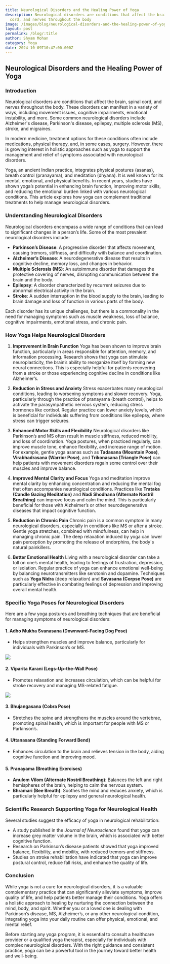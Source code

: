 ```yaml
---
title: Neurological Disorders and the Healing Power of Yoga
description: Neurological disorders are conditions that affect the brain, spinal
  cord, and nerves throughout the body
image: /images/blog/neurological-disorders-and-the-healing-power-of-yoga.webp
layout: post
permalink: /blog/:title
author: Shyam Mohan
category: Yoga
date: 2024-10-09T10:47:00.000Z
---
```

## Neurological Disorders and the Healing Power of Yoga

### Introduction

Neurological disorders are conditions that affect the brain, spinal cord, and nerves throughout the body. These disorders can manifest in a variety of ways, including movement issues, cognitive impairments, emotional instability, and more. Some common neurological disorders include Alzheimer's disease, Parkinson's disease, epilepsy, multiple sclerosis (MS), stroke, and migraines. 

In modern medicine, treatment options for these conditions often include medications, physical therapy, and, in some cases, surgery. However, there is growing interest in holistic approaches such as yoga to support the management and relief of symptoms associated with neurological disorders. 

Yoga, an ancient Indian practice, integrates physical postures (asanas), breath control (pranayama), and meditation (dhyana). It is well known for its mental, emotional, and physical benefits. In recent years, studies have shown yoga’s potential in enhancing brain function, improving motor skills, and reducing the emotional burden linked with various neurological conditions. This article explores how yoga can complement traditional treatments to help manage neurological disorders.

### Understanding Neurological Disorders

Neurological disorders encompass a wide range of conditions that can lead to significant changes in a person’s life. Some of the most prevalent neurological disorders include:

- **Parkinson’s Disease**: A progressive disorder that affects movement, causing tremors, stiffness, and difficulty with balance and coordination.
- **Alzheimer’s Disease**: A neurodegenerative disease that results in cognitive decline, memory loss, and changes in behavior.
- **Multiple Sclerosis (MS)**: An autoimmune disorder that damages the protective covering of nerves, disrupting communication between the brain and the body.
- **Epilepsy**: A disorder characterized by recurrent seizures due to abnormal electrical activity in the brain.
- **Stroke**: A sudden interruption in the blood supply to the brain, leading to brain damage and loss of function in various parts of the body.

Each disorder has its unique challenges, but there is a commonality in the need for managing symptoms such as muscle weakness, loss of balance, cognitive impairments, emotional stress, and chronic pain.

### How Yoga Helps Neurological Disorders

1. **Improvement in Brain Function**
   Yoga has been shown to improve brain function, particularly in areas responsible for attention, memory, and information processing. Research shows that yoga can stimulate neuroplasticity, the brain’s ability to reorganize itself by forming new neural connections. This is especially helpful for patients recovering from a stroke or those experiencing cognitive decline in conditions like Alzheimer’s.

2. **Reduction in Stress and Anxiety**
   Stress exacerbates many neurological conditions, leading to worsening symptoms and slower recovery. Yoga, particularly through the practice of pranayama (breath control), helps to activate the parasympathetic nervous system, reducing stress hormones like cortisol. Regular practice can lower anxiety levels, which is beneficial for individuals suffering from conditions like epilepsy, where stress can trigger seizures.

3. **Enhanced Motor Skills and Flexibility**
   Neurological disorders like Parkinson’s and MS often result in muscle stiffness, reduced mobility, and loss of coordination. Yoga postures, when practiced regularly, can improve muscle tone, enhance flexibility, and increase range of motion. For example, gentle yoga asanas such as **Tadasana (Mountain Pose)**, **Virabhadrasana (Warrior Pose)**, and **Trikonasana (Triangle Pose)** can help patients with movement disorders regain some control over their muscles and improve balance.

4. **Improved Mental Clarity and Focus**
   Yoga and meditation improve mental clarity by enhancing concentration and reducing the mental fog that often accompanies neurological conditions. Practices like **Trataka (Candle Gazing Meditation)** and **Nadi Shodhana (Alternate Nostril Breathing)** can improve focus and calm the mind. This is particularly beneficial for those with Alzheimer’s or other neurodegenerative diseases that impact cognitive function.

5. **Reduction in Chronic Pain**
   Chronic pain is a common symptom in many neurological disorders, especially in conditions like MS or after a stroke. Gentle yoga stretches, combined with mindfulness, can help in managing chronic pain. The deep relaxation induced by yoga can lower pain perception by promoting the release of endorphins, the body's natural painkillers.

6. **Better Emotional Health**
   Living with a neurological disorder can take a toll on one’s mental health, leading to feelings of frustration, depression, or isolation. Regular practice of yoga can enhance emotional well-being by balancing neurotransmitters like serotonin and dopamine. Techniques such as **Yoga Nidra** (deep relaxation) and **Savasana (Corpse Pose)** are particularly effective in combating feelings of depression and improving overall mental health.

### Specific Yoga Poses for Neurological Disorders

Here are a few yoga postures and breathing techniques that are beneficial for managing symptoms of neurological disorders:

#### 1. **Adho Mukha Svanasana (Downward-Facing Dog Pose)**
   - Helps strengthen muscles and improve balance, particularly for individuals with Parkinson’s or MS.

**![](https://lh7-rt.googleusercontent.com/docsz/AD_4nXdxVJSpvFDYMZVJVg26lKAnhhjJpEdF57_HmIOLojZ6_gKZrYUuYuKyPxmOqlXNYyR_R8lgUc8npLwM_yPj3lGIO5xVENR9FeQEC5ggjZLdVr5r6UC4Fg2NhH14MT0TRv4OdWSAxWoZIn4mHyKJ6NMU6Adf?key=DolJBsYn1X8zMHIyAnLicQ)**

#### 2. **Viparita Karani (Legs-Up-the-Wall Pose)**
   - Promotes relaxation and increases circulation, which can be helpful for stroke recovery and managing MS-related fatigue.

**![](https://lh7-rt.googleusercontent.com/docsz/AD_4nXeIg6CqQugf3PNl3oGK_T_uwPmL4vKGFdztvd6vK7wLvePSW5i8mtQ84_Y0eQMNVDQJW3F9hCxTlFvUfxK9MIN64fUixGB3vsnVKWQF1Gem2Zf6p3XTVGJ1wvQc6u-ITDyxrH7b0C3VcERwD-3fiB3A-xYZ?key=DolJBsYn1X8zMHIyAnLicQ)**


#### 3. **Bhujangasana (Cobra Pose)**
   - Stretches the spine and strengthens the muscles around the vertebrae, promoting spinal health, which is important for people with MS or Parkinson’s.

#### 4. **Uttanasana (Standing Forward Bend)**
   - Enhances circulation to the brain and relieves tension in the body, aiding cognitive function and improving mood.

#### 5. **Pranayama (Breathing Exercises)**
   - **Anulom Vilom (Alternate Nostril Breathing)**: Balances the left and right hemispheres of the brain, helping to calm the nervous system.
   - **Bhramari (Bee Breath)**: Soothes the mind and reduces anxiety, which is particularly helpful for epilepsy and general neurological health.

### Scientific Research Supporting Yoga for Neurological Health

Several studies suggest the efficacy of yoga in neurological rehabilitation:

- A study published in the *Journal of Neuroscience* found that yoga can increase grey matter volume in the brain, which is associated with better cognitive function.
- Research on Parkinson’s disease patients showed that yoga improved balance, flexibility, and mobility, with reduced tremors and stiffness.
- Studies on stroke rehabilitation have indicated that yoga can improve postural control, reduce fall risks, and enhance the quality of life.

### Conclusion

While yoga is not a cure for neurological disorders, it is a valuable complementary practice that can significantly alleviate symptoms, improve quality of life, and help patients better manage their conditions. Yoga offers a holistic approach to healing by nurturing the connection between the mind, body, and spirit. Whether you or a loved one is dealing with Parkinson’s disease, MS, Alzheimer’s, or any other neurological condition, integrating yoga into your daily routine can offer physical, emotional, and mental relief.

Before starting any yoga program, it is essential to consult a healthcare provider or a qualified yoga therapist, especially for individuals with complex neurological disorders. With the right guidance and consistent practice, yoga can be a powerful tool in the journey toward better health and well-being.
